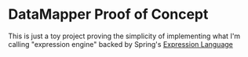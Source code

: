 # DataMapper Proof of Concept

This is just a toy project proving the simplicity of implementing what I'm calling "expression engine" backed by Spring's [Expression Language](http://static.springsource.org/spring/docs/3.0.x/reference/expressions.html)